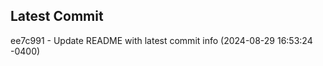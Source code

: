 
## Latest Commit
ee7c991 - Update README with latest commit info (2024-08-29 16:53:24 -0400) <Yunxi-Zhou>
